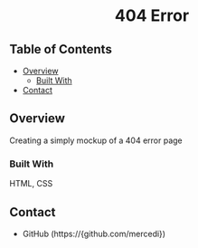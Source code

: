<!-- Please update value in the {}  -->

<h1 align="center">404 Error</h1>


<!-- TABLE OF CONTENTS -->

## Table of Contents

- [Overview](#overview)
  - [Built With](#built-with)
- [Contact](#contact)

<!-- OVERVIEW -->

## Overview

Creating a simply mockup of a 404 error page

### Built With

HTML, CSS


## Contact

- GitHub (https://{github.com/mercedi})
